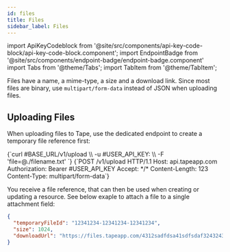 ```yaml
---
id: files
title: Files
sidebar_label: Files
---
```


import ApiKeyCodeblock from '@site/src/components/api-key-code-block/api-key-code-block.component';
import EndpointBadge from '@site/src/components/endpoint-badge/endpoint-badge.component'
import Tabs from '@theme/Tabs';
import TabItem from '@theme/TabItem';

Files have a name, a mime-type, a size and a download link.
Since most files are binary, use `multipart/form-data` instead of JSON when uploading files.

## Uploading Files

<EndpointBadge method="POST" url="https://api.tapeapp.com/v1/upload" />

When uploading files to Tape, use the dedicated endpoint to create a temporary file reference first:

<Tabs>
<TabItem value="curl" label="cURL">
<ApiKeyCodeblock language="shell">
{`curl #BASE_URL/v1/upload \\
  -u #USER_API_KEY: \\
  -F 'file=@./filename.txt'
`}
</ApiKeyCodeblock>
</TabItem>

<TabItem value="http" label="HTTP">
<ApiKeyCodeblock language="http">
{`POST /v1/upload HTTP/1.1
Host: api.tapeapp.com
Authorization: Bearer #USER_API_KEY
Accept: */*
Content-Length: 123
Content-Type: multipart/form-data`}
</ApiKeyCodeblock>
</TabItem>
</Tabs>

You receive a file reference, that can then be used when creating or updating a resource. See below exaple to attach a file to a single attachment field:

```json
{
  "temporaryFileId": "12341234-12341234-12341234",
  "size": 1024,
  "downloadUrl": "https://files.tapeapp.com/4312sadfdsa41sdfsdaf324324321413243asfsdf"
}
```
